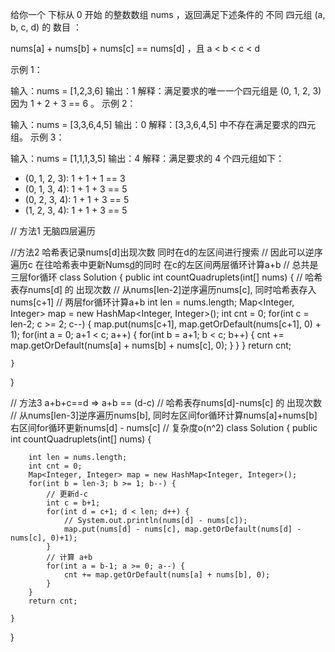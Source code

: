 给你一个 下标从 0 开始 的整数数组 nums ，返回满足下述条件的 不同 四元组 (a, b, c, d) 的 数目 ：

nums[a] + nums[b] + nums[c] == nums[d] ，且
a < b < c < d
 

示例 1：

输入：nums = [1,2,3,6]
输出：1
解释：满足要求的唯一一个四元组是 (0, 1, 2, 3) 因为 1 + 2 + 3 == 6 。
示例 2：

输入：nums = [3,3,6,4,5]
输出：0
解释：[3,3,6,4,5] 中不存在满足要求的四元组。
示例 3：

输入：nums = [1,1,1,3,5]
输出：4
解释：满足要求的 4 个四元组如下：
- (0, 1, 2, 3): 1 + 1 + 1 == 3
- (0, 1, 3, 4): 1 + 1 + 3 == 5
- (0, 2, 3, 4): 1 + 1 + 3 == 5
- (1, 2, 3, 4): 1 + 1 + 3 == 5
 

// 方法1  无脑四层遍历

//方法2  哈希表记录nums[d]出现次数 同时在d的左区间进行搜索
// 因此可以逆序遍历c 在往哈希表中更新Nums[d](nums[c+1])的同时 在c的左区间两层循环计算a+b
// 总共是三层for循环
class Solution {
    public int countQuadruplets(int[] nums) {
        // 哈希表存nums[d] 的 出现次数
        // 从nums[len-2]逆序遍历nums[c], 同时哈希表存入nums[c+1]
        // 两层for循环计算a+b
        int len = nums.length;
        Map<Integer, Integer> map = new HashMap<Integer, Integer>();
        int cnt = 0;
        for(int c = len-2; c >= 2; c--) {
            map.put(nums[c+1], map.getOrDefault(nums[c+1], 0) + 1);
            for(int a = 0; a+1 < c; a++) {
                for(int b = a+1; b < c; b++) {
                    cnt += map.getOrDefault(nums[a] + nums[b] + nums[c], 0);
                }
            }
        }
        return cnt;

    }
}


// 方法3 a+b+c==d => a+b == (d-c)
// 哈希表存nums[d]-nums[c] 的 出现次数
// 从nums[len-3]逆序遍历nums[b], 同时左区间for循环计算nums[a]+nums[b] 右区间for循环更新nums[d] - nums[c]
// 复杂度o(n^2)
class Solution {
    public int countQuadruplets(int[] nums) {
        
        int len = nums.length;
        int cnt = 0;
        Map<Integer, Integer> map = new HashMap<Integer, Integer>();
        for(int b = len-3; b >= 1; b--) {
            // 更新d-c
            int c = b+1;
            for(int d = c+1; d < len; d++) {
                // System.out.println(nums[d] - nums[c]);
                map.put(nums[d] - nums[c], map.getOrDefault(nums[d] - nums[c], 0)+1);
            }
            // 计算 a+b
            for(int a = b-1; a >= 0; a--) {
                cnt += map.getOrDefault(nums[a] + nums[b], 0);
            }
        }
        return cnt;
        
    }
}